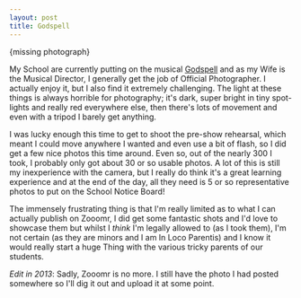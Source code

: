 ```yaml
---
layout: post
title: Godspell
---
```


{missing photograph}

My School are currently putting on the musical [Godspell](http://en.wikipedia.org/wiki/Godspell) and as my Wife is the Musical Director, I generally get the job of Official Photographer. I actually enjoy it, but I also find it extremely challenging. The light at these things is always horrible for photography; it's dark, super bright in tiny spot-lights and really red everywhere else, then there's lots of movement and even with a tripod I barely get anything.

I was lucky enough this time to get to shoot the pre-show rehearsal, which meant I could move anywhere I wanted and even use a bit of flash, so I did get a few nice photos this time around. Even so, out of the nearly 300 I took, I probably only got about 30 or so usable photos. A lot of this is still my inexperience with the camera, but I really do think it's a great learning experience and at the end of the day, all they need is 5 or so representative photos to put on the School Notice Board!

The immensely frustrating thing is that I'm really limited as to what I can actually publish on Zooomr, I did get some fantastic shots and I'd love to showcase them but whilst I *think* I'm legally allowed to (as I took them), I'm not certain (as they are minors and I am In Loco Parentis) and I know it would really start a huge Thing with the various tricky parents of our students.

*Edit in 2013*: Sadly, Zooomr is no more. I still have the photo I had posted somewhere so I'll dig it out and upload it at some point.